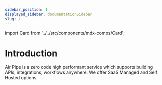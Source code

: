 ```yaml
---
sidebar_position: 1
displayed_sidebar: documentationSidebar
slug: /
---
```


import Card from '../../src/components/mdx-comps/Card';

# Introduction

Air Pipe is a zero code high performant service which supports building APIs, integrations, workflows anywhere. We offer SaaS Managed and Self Hosted options.

<Card />
